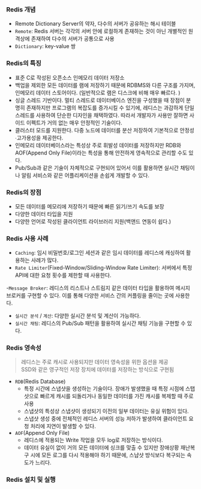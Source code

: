 ### Redis 개념

- Remote Dictionary Server의 약자, 다수의 서버가 공유하는 해시 테이블
- `Remote`: Redis 서버는 각각의 서버 안에 로컬하게 존재하는 것이 아닌 개별적인 원격상에 존재하여 다수의 서버가 공통으로 사용
- `Dictionary`: key-value 쌍

### Redis의 특징

- 표준 C로 작성된 오픈소스 인메모리 데이터 저장소
- 백업을 제외한 모든 데이터를 램에 저장하기 때문에 RDBMS와 다른 구조를 가지며, 인메모리 데이터 스토어이다. (일반적으로 램은 디스크에 비해 매우 빠르다. )
- 싱글 스레드 기반이다. 멀티 스레드로 데이터베이스 엔진을 구성했을 때 장점이 분명히 존재하지만 프로그램의 복잡도를 증가시킬 수 있기에, 레디스는 과감하게 단일 스레드를 사용하여 단순한 디자인을 채택하였다. 따라서 개발자가 사용만 잘하면 사이드 이펙트가 거의 없는 매우 안정적인 기술이다.
- 클러스터 모드를 지원한다. 다중 노드에 데이터를 분산 저장하여 기본적으로 안정성∙고가용성을 제공한다.
- 인메모리 데이터베이스라는 특성상 주로 휘발성 데이터를 저장하지만 RDB와 AOF(Append Only File)이라는 특성을 통해 안전하게 영속적으로 관리할 수도 있다.
- Pub/Sub과 같은 기술이 자체적으로 구현되어 있어서 이를 활용하면 실시간 채팅이나 알림 서비스와 같은 어플리케이션을 손쉽게 개발할 수 있다.

### Redis의 장점

- 모든 데이터를 메모리에 저장하기 때문에 빠른 읽기/쓰기 속도를 보장
- 다양한 데이터 타입을 지원
- 다양한 언어로 작성된 클라이언트 라이브러리 지원(백앤드 연동이 쉽다.)

### Redis 사용 사례

- `Caching`: 임시 비밀번호/로그인 세션과 같은 임시 데이터를 레디스에 캐싱하여 활용하는 사례가 많다.
- `Rate Limiter`(Fixed-Window/Sliding-Window Rate Limiter): 서버에서 특정 API에 대한 요청 횟수를 제한할 때 사용한다.

-`Message Broker`: 레디스의 리스트나 스트림지 같은 데이터 타입을 활용하여 메시지 브로커를 구현할 수 있다. 이를 통해 다양한 서비스 간의 커플링을 줄이는 곳에 사용한다.

- `실시간 분석` / `계산`: 다양한 실시간 분석 및 계산이 가능하다.
- `실시간 채팅`: 레디스의 Pub/Sub 패턴을 활용하여 실시간 채팅 기능을 구현할 수 있다.

### Redis 영속성

> 레디스는 주로 캐시로 사용되지만 데이터 영속성을 위한 옵션을 제공<br>SSD와 같은 영구적인 저장 장치에 데이터를 저장하는 방식으로 구현됨

- `RDB`(Redis Database)
  - 특정 시간에 스냅샷을 생성하는 기술이다. 장애가 발생했을 때 특정 시점에 스탭샷으로 빠르게 캐시를 되돌리거나 동일한 데이터를 가진 캐시를 복제할 때 주로 사용
  - 스냅샷의 특성상 스냅샷이 생성되기 이전의 일부 데이터는 유실 위험이 있다.
  - 스냅샷 생성 중에 전체적인 레디스 서버의 성능 저하가 발생하여 클라이언트 요청 처리에 지연이 발생할 수 있다.
- `AOF`(Append Only File)
  - 레디스에 적용되는 Write 작업을 모두 log로 저장하는 방식이다.
  - 데이터 유실이 없이 거의 모든 데이터에 싱크를 맞출 수 있지만 장애상황 재난복구 시에 모든 로그를 다시 적용해야 하기 때문에, 스냡샷 방식보다 복구되는 속도가 느리다.

### Redis 설치 및 실행
